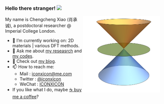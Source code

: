 ### Hello there stranger!  <img width="25" src="https://raw.githubusercontent.com/MartinHeinz/MartinHeinz/master/wave.gif" >

<!--**Chengcheng-Xiao/Chengcheng-Xiao** is a ✨ _special_ ✨ repository because its `README.md` (this file) appears on your GitHub profile.-->

<!-- the following image alignment seems to be working again. https://gist.github.com/DavidWells/7d2e0e1bc78f4ac59a123ddf8b74932d -->
<img align="right" width="250" height="250" src="https://github.com/Chengcheng-Xiao/Chengcheng-Xiao/blob/master/at3.svg">

My name is Chengcheng Xiao (肖承诚), a postdoctoral researcher @ Imperial College London.

- 🔭 I’m currently working on: 2D materials | various DFT methods.
- 💬 Ask me about [my reseasrch](https://scholar.google.com/citations?user=ubcOIPMAAAAJ&hl=en) and [my codes](https://github.com/Chengcheng-Xiao?tab=repositories). 
- 📃 Check out [my blog](https://chengcheng-xiao.github.io).
- 📫 How to reach me: 
  - Mail    : iconxicon@me.com
  - Twitter : [@iconxicon](https://twitter.com/iconxicon)
  - WeChat  : [ICONXICON](https://raw.githubusercontent.com/Chengcheng-Xiao/Chengcheng-Xiao/master/WeChat_ID.JPG)
- If you like what I do, maybe [☕️ buy me a coffee](https://buymeacoffee.com/chengcheng_xiao)? 

<!-- [![Anurag's github stats](https://github-readme-stats.vercel.app/api?username=Chengcheng-Xiao&show_icons=true&theme=radical )](https://github.com/anuraghazra/github-readme-stats) -->

<!-- [![Anurag's github stats](https://github-readme-stats.vercel.app/api?username=Chengcheng-Xiao&show_icons=true&theme=vue )](https://github.com/anuraghazra/github-readme-stats) -->

<!--<p align="center">
  <a href="https://www.buymeacoffee.com/roniemartinez" target="_blank"><img src="https://cdn.buymeacoffee.com/buttons/default-orange.png" alt="Buy Me A Coffee" height="30" width="127"></a>
</p> -->

